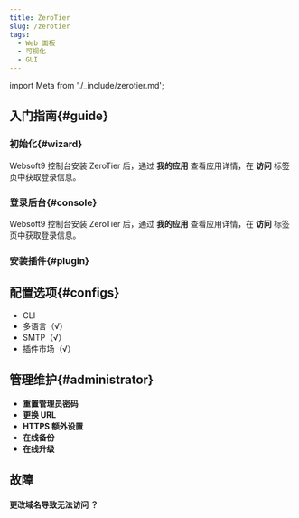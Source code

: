 ```yaml
---
title: ZeroTier
slug: /zerotier
tags:
  - Web 面板
  - 可视化
  - GUI
---
```


import Meta from './_include/zerotier.md';

<Meta name="meta" />

## 入门指南{#guide}

### 初始化{#wizard}

Websoft9 控制台安装 ZeroTier 后，通过 **我的应用** 查看应用详情，在 **访问** 标签页中获取登录信息。  

### 登录后台{#console}

Websoft9 控制台安装 ZeroTier 后，通过 **我的应用** 查看应用详情，在 **访问** 标签页中获取登录信息。  

### 安装插件{#plugin}

## 配置选项{#configs}

- CLI
- 多语言（√）
- SMTP（√）
- 插件市场（√）

## 管理维护{#administrator}

- **重置管理员密码**
- **更换 URL**
- **HTTPS 额外设置**
- **在线备份**
- **在线升级**

## 故障

#### 更改域名导致无法访问 ？